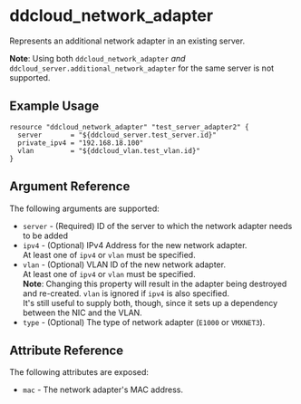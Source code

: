 # ddcloud\_network\_adapter

Represents an additional network adapter in an existing server.

**Note**: Using both `ddcloud_network_adapter` _and_ `ddcloud_server.additional_network_adapter` for the same server is not supported.

## Example Usage

```
resource "ddcloud_network_adapter" "test_server_adapter2" {
  server       = "${ddcloud_server.test_server.id}"
  private_ipv4 = "192.168.18.100"
  vlan         = "${ddcloud_vlan.test_vlan.id}"
}
```

## Argument Reference

The following arguments are supported:

* `server` - (Required) ID of the server to which the network adapter needs to be added
* `ipv4` - (Optional) IPv4 Address for the new network adapter.  
At least one of `ipv4` or `vlan` must be specified.
* `vlan` - (Optional) VLAN ID of the new network adapter.  
At least one of `ipv4` or `vlan` must be specified.  
**Note**: Changing this property will result in the adapter being destroyed and re-created.
`vlan` is ignored if `ipv4` is also specified.  
It's still useful to supply both, though, since it sets up a dependency between the NIC and the VLAN.
* `type` - (Optional) The type of network adapter (`E1000` or `VMXNET3`).

## Attribute Reference

The following attributes are exposed:

* `mac` - The network adapter's MAC address.
